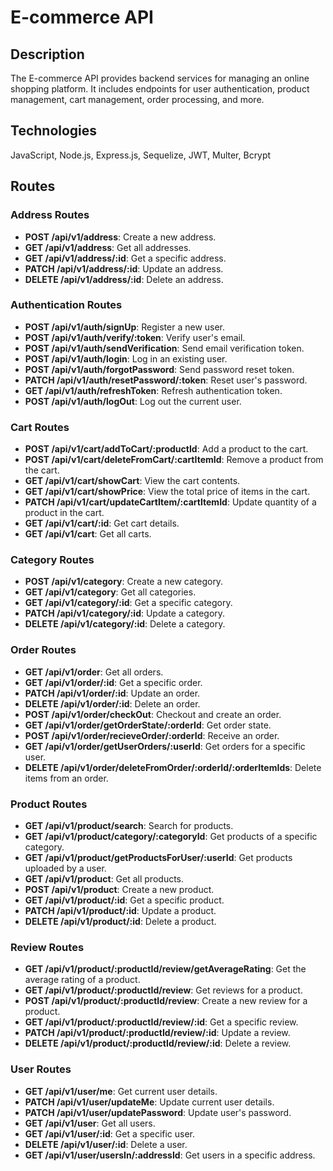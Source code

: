 # E-commerce API

## Description
The E-commerce API provides backend services for managing an online shopping platform. It includes endpoints for user authentication, product management, cart management, order processing, and more.

## Technologies 
JavaScript, Node.js, Express.js, Sequelize, JWT, Multer, Bcrypt

## Routes

### Address Routes

- **POST /api/v1/address**: Create a new address.
- **GET /api/v1/address**: Get all addresses.
- **GET /api/v1/address/:id**: Get a specific address.
- **PATCH /api/v1/address/:id**: Update an address.
- **DELETE /api/v1/address/:id**: Delete an address.

### Authentication Routes

- **POST /api/v1/auth/signUp**: Register a new user.
- **POST /api/v1/auth/verify/:token**: Verify user's email.
- **POST /api/v1/auth/sendVerification**: Send email verification token.
- **POST /api/v1/auth/login**: Log in an existing user.
- **POST /api/v1/auth/forgotPassword**: Send password reset token.
- **PATCH /api/v1/auth/resetPassword/:token**: Reset user's password.
- **GET /api/v1/auth/refreshToken**: Refresh authentication token.
- **POST /api/v1/auth/logOut**: Log out the current user.

### Cart Routes

- **POST /api/v1/cart/addToCart/:productId**: Add a product to the cart.
- **POST /api/v1/cart/deleteFromCart/:cartItemId**: Remove a product from the cart.
- **GET /api/v1/cart/showCart**: View the cart contents.
- **GET /api/v1/cart/showPrice**: View the total price of items in the cart.
- **PATCH /api/v1/cart/updateCartItem/:cartItemId**: Update quantity of a product in the cart.
- **GET /api/v1/cart/:id**: Get cart details.
- **GET /api/v1/cart**: Get all carts.

### Category Routes

- **POST /api/v1/category**: Create a new category.
- **GET /api/v1/category**: Get all categories.
- **GET /api/v1/category/:id**: Get a specific category.
- **PATCH /api/v1/category/:id**: Update a category.
- **DELETE /api/v1/category/:id**: Delete a category.

### Order Routes

- **GET /api/v1/order**: Get all orders.
- **GET /api/v1/order/:id**: Get a specific order.
- **PATCH /api/v1/order/:id**: Update an order.
- **DELETE /api/v1/order/:id**: Delete an order.
- **POST /api/v1/order/checkOut**: Checkout and create an order.
- **GET /api/v1/order/getOrderState/:orderId**: Get order state.
- **POST /api/v1/order/recieveOrder/:orderId**: Receive an order.
- **GET /api/v1/order/getUserOrders/:userId**: Get orders for a specific user.
- **DELETE /api/v1/order/deleteFromOrder/:orderId/:orderItemIds**: Delete items from an order.

### Product Routes

- **GET /api/v1/product/search**: Search for products.
- **GET /api/v1/product/category/:categoryId**: Get products of a specific category.
- **GET /api/v1/product/getProductsForUser/:userId**: Get products uploaded by a user.
- **GET /api/v1/product**: Get all products.
- **POST /api/v1/product**: Create a new product.
- **GET /api/v1/product/:id**: Get a specific product.
- **PATCH /api/v1/product/:id**: Update a product.
- **DELETE /api/v1/product/:id**: Delete a product.

### Review Routes

- **GET /api/v1/product/:productId/review/getAverageRating**: Get the average rating of a product.
- **GET /api/v1/product/:productId/review**: Get reviews for a product.
- **POST /api/v1/product/:productId/review**: Create a new review for a product.
- **GET /api/v1/product/:productId/review/:id**: Get a specific review.
- **PATCH /api/v1/product/:productId/review/:id**: Update a review.
- **DELETE /api/v1/product/:productId/review/:id**: Delete a review.

### User Routes

- **GET /api/v1/user/me**: Get current user details.
- **PATCH /api/v1/user/updateMe**: Update current user details.
- **PATCH /api/v1/user/updatePassword**: Update user's password.
- **GET /api/v1/user**: Get all users.
- **GET /api/v1/user/:id**: Get a specific user.
- **DELETE /api/v1/user/:id**: Delete a user.
- **GET /api/v1/user/usersIn/:addressId**: Get users in a specific address.

